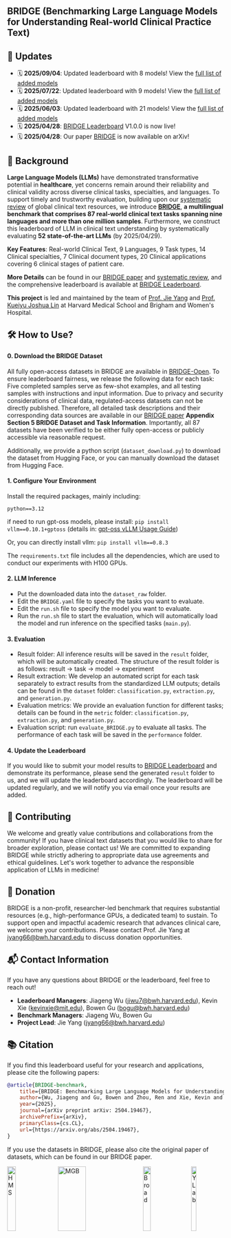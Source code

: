 ## BRIDGE (Benchmarking Large Language Models for Understanding Real-world Clinical Practice Text)

## 📢 Updates

- 🗓️ **2025/09/04**: Updated leaderboard with 8 models! View the [full list of added models](https://huggingface.co/spaces/YLab-Open/BRIDGE-Medical-Leaderboard/blob/main/models-log.md)
- 🗓️ **2025/07/22**: Updated leaderboard with 9 models! View the [full list of added models](https://huggingface.co/spaces/YLab-Open/BRIDGE-Medical-Leaderboard/blob/main/models-log.md)
- 🗓️ **2025/06/03**: Updated leaderboard with 21 models! View the [full list of added models](https://huggingface.co/spaces/YLab-Open/BRIDGE-Medical-Leaderboard/blob/main/models-log.md)
- 🗓️ **2025/04/28**: [BRIDGE Leaderboard](https://huggingface.co/spaces/YLab-Open/BRIDGE-Medical-Leaderboard) V1.0.0 is now live!
- 🗓️ **2025/04/28**: Our paper [BRIDGE](https://arxiv.org/abs/2504.19467) is now available on arXiv!

## 📜 Background

**Large Language Models (LLMs)** have demonstrated transformative potential in **healthcare**,  yet concerns remain around their reliability and clinical validity across diverse clinical tasks, specialties, and languages. To support timely and trustworthy evaluation, building upon our [systematic review](https://ai.nejm.org/doi/full/10.1056/AIra2400012) of global clinical text resources, we introduce **[BRIDGE](https://arxiv.org/abs/2504.19467)**, **a multilingual benchmark that comprises 87 real-world clinical text tasks spanning nine languages and more than one million samples**. Furthermore, we construct this leaderboard of LLM in clinical text understanding by systematically evaluating **52 state-of-the-art LLMs** (by 2025/04/29). 

**Key Features**: Real-world Clinical Text, 9 Languages, 9 Task types, 14 Clinical specialties, 7 Clinical document types, 20 Clinical applications covering 6 clinical stages of patient care. 

**More Details** can be found in our [BRIDGE paper](https://arxiv.org/abs/2504.19467) and [systematic review](https://ai.nejm.org/doi/full/10.1056/AIra2400012), and the comprehensive leaderboard is available at [BRIDGE Leaderboard](https://huggingface.co/spaces/YLab-Open/BRIDGE-Medical-Leaderboard).

**This project** is led and maintained by the team of <a href="https://ylab.top/">Prof. Jie Yang</a> and <a href="https://www.drugepi.org/team/joshua-kueiyu-lin">Prof. Kueiyu Joshua Lin</a> at Harvard Medical School and Brigham and Women's Hospital. 

## 🛠️ How to Use?

#### 0. Download the BRIDGE Dataset

All fully open-access datasets in BRIDGE are available in [BRIDGE-Open](https://huggingface.co/datasets/YLab-Open/BRIDGE-Open). To ensure leaderboard fairness, we release the following data for each task: Five completed samples serve as few-shot examples, and all testing samples with instructions and input information. Due to privacy and security considerations of clinical data, regulated-access datasets can not be directly published. Therefore, all detailed task descriptions and their corresponding data sources are available in our [BRIDGE paper](https://arxiv.org/abs/2504.19467) **Appendix Section 5 BRIDGE Dataset and Task Information**. Importantly, all 87 datasets have been verified to be either fully open-access or publicly accessible via reasonable request.

Additionally, we provide a python script (`dataset_download.py`) to download the dataset from Hugging Face, or you can manually download the dataset from Hugging Face.

#### 1. Configure Your Environment

Install the required packages, mainly including:

`python==3.12`

if need to run gpt-oss models, please install:
    `pip install vllm==0.10.1+gptoss` (details in: [gpt-oss vLLM Usage Guide](https://docs.vllm.ai/projects/recipes/en/latest/OpenAI/GPT-OSS.html#amd))

Or, you can directly install vllm:
    `pip install vllm==0.8.3`

The `requirements.txt` file includes all the dependencies, which are used to conduct our experiments with H100 GPUs. 


#### 2. LLM Inference

- Put the downloaded data into the `dataset_raw` folder.
- Edit the `BRIDGE.yaml` file to specify the tasks you want to evaluate.
- Edit the `run.sh` file to specify the model you want to evaluate.
- Run the `run.sh` file to start the evaluation, which will automatically load the model and run inference on the specified tasks (`main.py`).

#### 3. Evaluation

- Result folder: All inference results will be saved in the `result` folder, which will be automatically created. The structure of the result folder is as follows: result -> task -> model -> experiment
- Result extraction: We develop an automated script for each task separately to extract results from the standardized LLM outputs; details can be found in the `dataset` folder: `classification.py`, `extraction.py`, and `generation.py`.
- Evaluation metrics: We provide an evaluation function for different tasks; details can be found in the `metric` folder: `classification.py`, `extraction.py`, and `generation.py`.
- Evaluation script: run `evaluate_BRIDGE.py` to evaluate all tasks. The performance of each task will be saved in the `performance` folder. 

#### 4. Update the Leaderboard

If you would like to submit your model results to [BRIDGE Leaderboard](https://huggingface.co/spaces/YLab-Open/BRIDGE-Medical-Leaderboard) and demonstrate its performance, please send the generated `result` folder to us, and we will update the leaderboard accordingly. The leaderboard will be updated regularly, and we will notify you via email once your results are added.

## 🤝 Contributing
We welcome and greatly value contributions and collaborations from the community!
If you have clinical text datasets that you would like to share for broader exploration, please contact us!
We are committed to expanding BRIDGE while strictly adhering to appropriate data use agreements and ethical guidelines. Let's work together to advance the responsible application of LLMs in medicine!

## 🚀 Donation

BRIDGE is a non-profit, researcher-led benchmark that requires substantial resources (e.g., high-performance GPUs, a dedicated team) to sustain. To support open and impactful academic research that advances clinical care, we welcome your contributions. Please contact Prof. Jie Yang at <jyang66@bwh.harvard.edu> to discuss donation opportunities.


## 📬 Contact Information

If you have any questions about BRIDGE or the leaderboard, feel free to reach out!

- **Leaderboard Managers**: Jiageng Wu (<jiwu7@bwh.harvard.edu>), Kevin Xie (<kevinxie@mit.edu>), Bowen Gu (<bogu@bwh.harvard.edu>)
- **Benchmark Managers**: Jiageng Wu, Bowen Gu
- **Project Lead**: Jie Yang (<jyang66@bwh.harvard.edu>)



## 📚 Citation
If you find this leaderboard useful for your research and applications, please cite the following papers:

```bibtex
@article{BRIDGE-benchmark,
    title={BRIDGE: Benchmarking Large Language Models for Understanding Real-world Clinical Practice Text},
    author={Wu, Jiageng and Gu, Bowen and Zhou, Ren and Xie, Kevin and Snyder, Doug and Jiang, Yixing and Carducci, Valentina and Wyss, Richard and Desai, Rishi J and Alsentzer, Emily and Celi, Leo Anthony and Rodman, Adam and Schneeweiss, Sebastian and Chen, Jonathan H. and Romero-Brufau, Santiago and Lin, Kueiyu Joshua and Yang, Jie},
    year={2025},
    journal={arXiv preprint arXiv: 2504.19467},
    archivePrefix={arXiv},
    primaryClass={cs.CL},
    url={https://arxiv.org/abs/2504.19467},
}
```
If you use the datasets in BRIDGE, please also cite the original paper of datasets, which can be found in our BRIDGE paper.

<div style="display: flex; align-items: center; justify-content: space-between; width: 100%; height: 150px;">
  <img
    src="https://cdn-uploads.huggingface.co/production/uploads/67a040fb6934f9aa1c866f99/1bNk6xHD90mlVaUOJ3kT6.png"
    alt="HMS"
    style="width: 20%; height: 100%; object-fit: contain;"
  />
  <img
    src="https://cdn-uploads.huggingface.co/production/uploads/67a040fb6934f9aa1c866f99/ZVx7ahuV1mVuIeygYwirc.png"
    alt="MGB"
    style="width: 36%; height: 100%; object-fit: contain;"
  />
  <img
    src="https://cdn-uploads.huggingface.co/production/uploads/67a040fb6934f9aa1c866f99/TkKKjmq98Wv_p5shxJTMY.png"
    alt="Broad"
    style="width: 19%; height: 100%; object-fit: contain;"
  />
  <img
    src="https://cdn-uploads.huggingface.co/production/uploads/67a040fb6934f9aa1c866f99/UcM8kmTaVkAM1qf3v09K8.png"
    alt="YLab"
    style="width: 15%; height: 100%; object-fit: contain;"
  />
  
</div>
